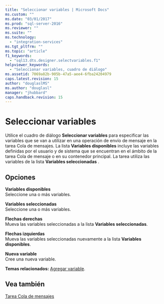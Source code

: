 ```yaml
---
title: "Seleccionar variables | Microsoft Docs"
ms.custom: ""
ms.date: "03/01/2017"
ms.prod: "sql-server-2016"
ms.reviewer: ""
ms.suite: ""
ms.technology: 
  - "integration-services"
ms.tgt_pltfrm: ""
ms.topic: "article"
f1_keywords: 
  - "sql13.dts.designer.selectvariables.f1"
helpviewer_keywords: 
  - "Seleccionar variables, cuadro de diálogo"
ms.assetid: 7069a82b-905b-47a5-aee4-6fba24204979
caps.latest.revision: 15
author: "douglaslMS"
ms.author: "douglasl"
manager: "jhubbard"
caps.handback.revision: 15
---
```

# Seleccionar variables
  Utilice el cuadro de diálogo **Seleccionar variables** para especificar las variables que se van a utilizar en una operación de envío de mensaje en la tarea Cola de mensajes. La lista **Variables disponibles** incluye las variables definidas por el usuario y de sistema que se encuentran en el ámbito de la tarea Cola de mensaje o en su contenedor principal. La tarea utiliza las variables de la lista **Variables seleccionadas** .  
  
## Opciones  
 **Variables disponibles**  
 Seleccione una o más variables.  
  
 **Variables seleccionadas**  
 Seleccione una o más variables.  
  
 **Flechas derechas**  
 Mueva las variables seleccionadas a la lista **Variables seleccionadas**.  
  
 **Flechas izquierdas**  
 Mueva las variables seleccionadas nuevamente a la lista **Variables disponibles**.  
  
 **Nueva variable**  
 Cree una nueva variable.  
  
 **Temas relacionados:** [Agregar variable](../Topic/Add%20Variable.md).  
  
## Vea también  
 [Tarea Cola de mensajes](../../integration-services/control-flow/message-queue-task.md)  
  
  